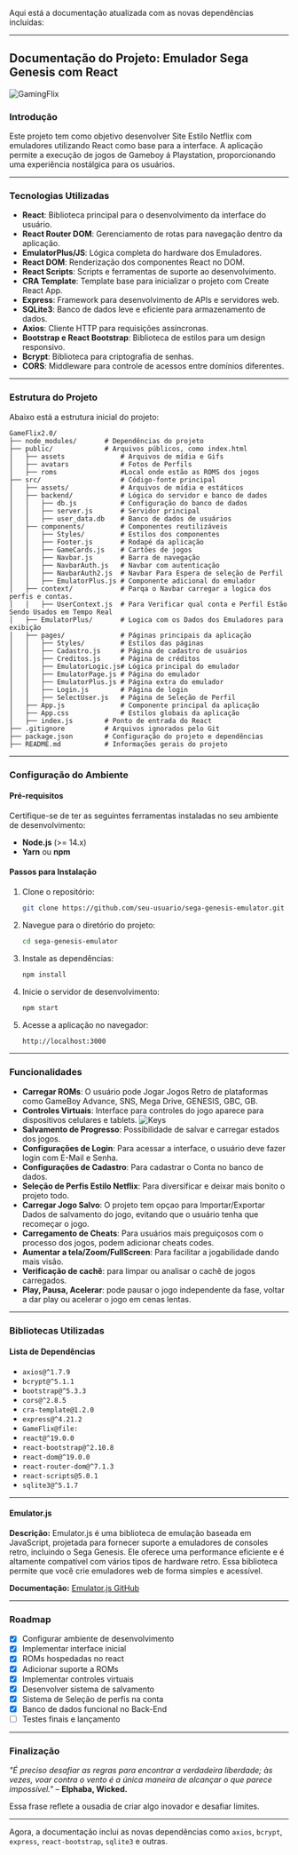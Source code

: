 Aqui está a documentação atualizada com as novas dependências incluídas:

---

## Documentação do Projeto: Emulador Sega Genesis com React
![GamingFlix](gamingFLIX.PNG)

### Introdução
Este projeto tem como objetivo desenvolver Site Estilo Netflix com emuladores utilizando React como base para a interface. A aplicação permite a execução de jogos de Gameboy á Playstation, proporcionando uma experiência nostálgica para os usuários.

---

### Tecnologias Utilizadas

- **React**: Biblioteca principal para o desenvolvimento da interface do usuário.
- **React Router DOM**: Gerenciamento de rotas para navegação dentro da aplicação.
- **EmulatorPlus/JS**: Lógica completa do hardware dos Emuladores.
- **React DOM**: Renderização dos componentes React no DOM.
- **React Scripts**: Scripts e ferramentas de suporte ao desenvolvimento.
- **CRA Template**: Template base para inicializar o projeto com Create React App.
- **Express**: Framework para desenvolvimento de APIs e servidores web.
- **SQLite3**: Banco de dados leve e eficiente para armazenamento de dados.
- **Axios**: Cliente HTTP para requisições assíncronas.
- **Bootstrap e React Bootstrap**: Biblioteca de estilos para um design responsivo.
- **Bcrypt**: Biblioteca para criptografia de senhas.
- **CORS**: Middleware para controle de acessos entre domínios diferentes.



---

### Estrutura do Projeto

Abaixo está a estrutura inicial do projeto:

```
GameFlix2.0/
├── node_modules/       # Dependências do projeto
├── public/             # Arquivos públicos, como index.html
│   ├── assets              # Arquivos de mídia e Gifs
│   ├── avatars             # Fotos de Perfils
│   ├── roms                #Local onde estão as ROMS dos jogos
├── src/                    # Código-fonte principal
│   ├── assets/             # Arquivos de mídia e estáticos
│   ├── backend/            # Lógica do servidor e banco de dados
│   │   ├── db.js           # Configuração do banco de dados
│   │   ├── server.js       # Servidor principal
│   │   ├── user_data.db    # Banco de dados de usuários
│   ├── components/         # Componentes reutilizáveis
│   │   ├── Styles/         # Estilos dos componentes
│   │   ├── Footer.js       # Rodapé da aplicação
│   │   ├── GameCards.js    # Cartões de jogos
│   │   ├── Navbar.js       # Barra de navegação
│   │   ├── NavbarAuth.js   # Navbar com autenticação
│   │   ├── NavbarAuth2.js  # Navbar Para Espera de seleção de Perfil
│   │   ├── EmulatorPlus.js # Componente adicional do emulador
│   ├── context/            # Parqa o Navbar carregar a logica dos perfis e contas.
│   │   ├── UserContext.js  # Para Verificar qual conta e Perfil Estão Sendo Usados em Tempo Real
│   ├── EmulatorPlus/       # Logica com os Dados dos Emuladores para exibição
│   ├── pages/              # Páginas principais da aplicação
│   │   ├── Styles/         # Estilos das páginas
│   │   ├── Cadastro.js     # Página de cadastro de usuários
│   │   ├── Creditos.js     # Página de créditos
│   │   ├── EmulatorLogic.js# Lógica principal do emulador
│   │   ├── EmulatorPage.js # Página do emulador
│   │   ├── EmulatorPlus.js # Página extra do emulador
│   │   ├── Login.js        # Página de login
│   │   ├── SelectUser.js   # Página de Seleção de Perfil
│   ├── App.js              # Componente principal da aplicação
│   ├── App.css             # Estilos globais da aplicação
│   ├── index.js        # Ponto de entrada do React
├── .gitignore          # Arquivos ignorados pelo Git
├── package.json        # Configuração do projeto e dependências
├── README.md           # Informações gerais do projeto
```

---

### Configuração do Ambiente

#### Pré-requisitos

Certifique-se de ter as seguintes ferramentas instaladas no seu ambiente de desenvolvimento:

- **Node.js** (>= 14.x)
- **Yarn** ou **npm**

#### Passos para Instalação

1. Clone o repositório:
   ```bash
   git clone https://github.com/seu-usuario/sega-genesis-emulator.git
   ```

2. Navegue para o diretório do projeto:
   ```bash
   cd sega-genesis-emulator
   ```

3. Instale as dependências:
   ```bash
   npm install
   ```

4. Inicie o servidor de desenvolvimento:
   ```bash
   npm start
   ```

5. Acesse a aplicação no navegador:
   ```bash
   http://localhost:3000
   ```

---

### Funcionalidades

- **Carregar ROMs**: O usuário pode Jogar Jogos Retro de plataformas como GameBoy Advance, SNS, Mega Drive, GENESIS, GBC, GB.
- **Controles Virtuais**: Interface para controles do jogo aparece para dispositivos celulares e tablets.
![Keys](gameflixKeys.png)
- **Salvamento de Progresso**: Possibilidade de salvar e carregar estados dos jogos.
- **Configurações de Login**: Para acessar a interface, o usuário deve fazer login com E-Mail e Senha.
- **Configurações de Cadastro**: Para cadastrar o Conta no banco de dados.
- **Seleção de Perfis Estilo Netflix**: Para diversificar e deixar mais bonito o projeto todo.
- **Carregar Jogo Salvo**: O projeto tem opçao para Importar/Exportar Dados de salvamento do jogo, evitando que o usuário tenha que recomeçar o jogo.
- **Carregamento de Cheats**: Para usuários mais preguiçosos com o processo dos jogos, podem adicionar cheats codes.
- **Aumentar a tela/Zoom/FullScreen**: Para facilitar a jogabilidade dando mais visão.
- **Verificação de cachê**: para limpar ou analisar o cachê de jogos carregados.
- **Play, Pausa, Acelerar**: pode pausar o jogo independente da fase, voltar a dar play ou acelerar o jogo em cenas lentas.

---

### Bibliotecas Utilizadas

#### Lista de Dependências

- `axios@^1.7.9`
- `bcrypt@^5.1.1`
- `bootstrap@^5.3.3`
- `cors@^2.8.5`
- `cra-template@1.2.0`
- `express@^4.21.2`
- `GameFlix@file:`
- `react@^19.0.0`
- `react-bootstrap@^2.10.8`
- `react-dom@^19.0.0`
- `react-router-dom@^7.1.3`
- `react-scripts@5.0.1`
- `sqlite3@^5.1.7`

---

#### Emulator.js  
**Descrição:** Emulator.js é uma biblioteca de emulação baseada em JavaScript, projetada para fornecer suporte a emuladores de consoles retro, incluindo o Sega Genesis. Ele oferece uma performance eficiente e é altamente compatível com vários tipos de hardware retro. Essa biblioteca permite que você crie emuladores web de forma simples e acessível.

**Documentação:** [Emulator.js GitHub](https://github.com/EmulatorJS/EmulatorJS)

---

### Roadmap

- [x] Configurar ambiente de desenvolvimento
- [x] Implementar interface inicial
- [x] ROMs hospedadas no react
- [x] Adicionar suporte a ROMs
- [x] Implementar controles virtuais
- [x] Desenvolver sistema de salvamento
- [x] Sistema de Seleção de perfis na conta
- [x] Banco de dados funcional no Back-End
- [ ] Testes finais e lançamento

---

### Finalização

*"É preciso desafiar as regras para encontrar a verdadeira liberdade; às vezes, voar contra o vento é a única maneira de alcançar o que parece impossível."* – **Elphaba, Wicked.**

Essa frase reflete a ousadia de criar algo inovador e desafiar limites.

--- 

Agora, a documentação inclui as novas dependências como `axios`, `bcrypt`, `express`, `react-bootstrap`, `sqlite3` e outras.